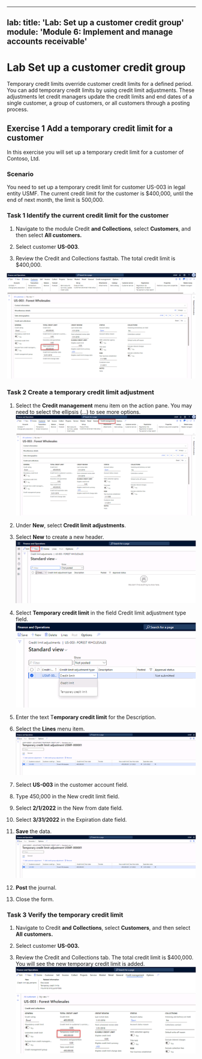 
---
lab:
    title: 'Lab: Set up a customer credit group'
    module: 'Module 6: Implement and manage accounts receivable'
---

# Lab Set up a customer credit group

Temporary credit limits override customer credit limits for a defined period. You can add temporary credit limits by using credit limit adjustments. These adjustments let credit managers update the credit limits and end dates of a single customer, a group of customers, or all customers through a posting process. 

## Exercise 1 Add a temporary credit limit for a customer

In this exercise you will set up a temporary credit limit for a customer of Contoso, Ltd. 

### Scenario 

You need to set up a temporary credit limit for customer US-003 in legal entity USMF. The current credit limit for the customer is $400,000, until the end of next month, the limit is 500,000.

 

### Task 1 Identify the current credit limit for the customer

1. Navigate to the module Credit **and Collections**, select **Customers**, and then select **All customers.**

2. Select customer **US-003**.

3. Review the Credit and Collections fasttab. The total credit limit is $400,000. 

![](../images/Module_3_Activity_1_-_Create_a_temporary_credit_limit_for_a_customer_image1.png) 

 

### Task 2 Create a temporary credit limit adjustment


1. Select the **Credit management** menu item on the action pane. You may need to select the ellipsis (...) to see more options. 
![](../images/Module_3_Activity_1_-_Create_a_temporary_credit_limit_for_a_customer_image2.png)
 

2. Under **New**, select **Credit limit adjustments**.
3. Select **New** to create a new header. 
![](../images/Module_3_Activity_1_-_Create_a_temporary_credit_limit_for_a_customer_image3.png)

4. Select **Temporary credit limit** in the field Credit limit adjustment type field. 
![](../images/Module_3_Activity_1_-_Create_a_temporary_credit_limit_for_a_customer_image4.png)

 

7. Enter the text T**emporary credit limit** for the Description.

8. Select the **Lines** menu item. 
![](../images/Module_3_Activity_1_-_Create_a_temporary_credit_limit_for_a_customer_image5.png)

 

9. Select **US-003** in the customer account field.

10. Type 450,000 in the New credit limit field. 

11. Select **2/1/2022** in the New from date field.

12. Select **3/31/2022** in the Expiration date field.
13. **Save** the data. 
![](../images/Module_3_Activity_1_-_Create_a_temporary_credit_limit_for_a_customer_image6.png)

14. **Post** the journal.

15. Close the form.

 

### Task 3 Verify the temporary credit limit

 

1. Navigate to Credit **and Collections**, select **Customers**, and then select **All customers.**

2. Select customer **US-003.**

3. Review the Credit and Collections tab. The total credit limit is $400,000. You will see the new temporary credit limit is added. 
![](../images/Module_3_Activity_1_-_Create_a_temporary_credit_limit_for_a_customer_image7.png)

 
